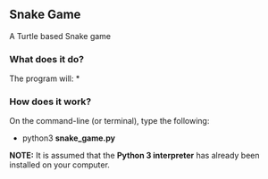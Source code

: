 ## Snake Game
A Turtle based Snake game

### What does it do?
The program will:
* 

### How does it work?
On the command-line (or terminal), type the following:<br>
* python3 <b>snake_game.py</b>


<b>NOTE:</b> It is assumed that the <b>Python 3 interpreter</b> has already been installed on your computer.
